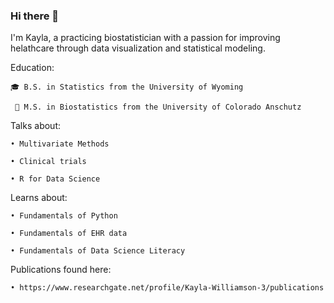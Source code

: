 ### Hi there 👋

<!--
**wkayla/wkayla** is a ✨ _special_ ✨ repository because its `README.md` (this file) appears on your GitHub profile.

Here are some ideas to get you started:

- 🔭 I’m currently working on ...
- 🌱 I’m currently learning ...
- 👯 I’m looking to collaborate on ...
- 🤔 I’m looking for help with ...
- 💬 Ask me about ...
- 📫 How to reach me: ...
- 😄 Pronouns: ...
- ⚡ Fun fact: ...
-->


I'm Kayla, a practicing biostatistician with a passion for improving helathcare through data visualization and statistical modeling.


Education:

    🎓 B.S. in Statistics from the University of Wyoming
    
      M.S. in Biostatistics from the University of Colorado Anschutz

Talks about:

    • Multivariate Methods
    
    • Clinical trials
    
    • R for Data Science

Learns about:

    • Fundamentals of Python
    
    • Fundamentals of EHR data
    
    • Fundamentals of Data Science Literacy
 
Publications found here:

    • https://www.researchgate.net/profile/Kayla-Williamson-3/publications
